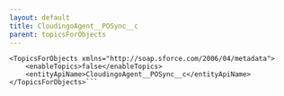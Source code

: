 ```yaml
---
layout: default
title: CloudingoAgent__POSync__c
parent: topicsForObjects
---
```


```<?xml version="1.0" encoding="UTF-8"?>
<TopicsForObjects xmlns="http://soap.sforce.com/2006/04/metadata">
    <enableTopics>false</enableTopics>
    <entityApiName>CloudingoAgent__POSync__c</entityApiName>
</TopicsForObjects>```
